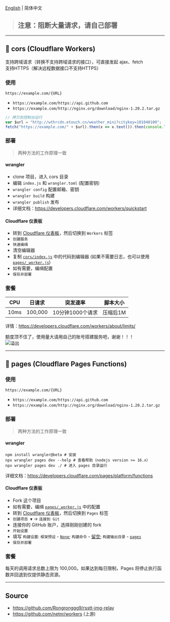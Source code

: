﻿[English](README.md) | 简体中文

> ## 注意：阻断大量请求，请自己部署

---

## 🧡 cors (Cloudflare Workers)
支持跨域请求（转换不支持跨域请求的接口），可直接发起 ajax、fetch  
支持HTTPS（解决远程数据接口不支持HTTPS）

### 使用
`https://example.com/{URL}`
- `https://example.com/https://api.github.com`
- `https://example.com/http://nginx.org/download/nginx-1.20.2.tar.gz`

```js
// 拷贝到控制台运行
var $url = "http://wthrcdn.etouch.cn/weather_mini?citykey=101040100";
fetch("https://example.com/" + $url).then(x => x.text()).then(console.log)
```

### 部署

> 两种方法的工作原理一致

#### wrangler
- clone 项目，进入 cors 目录
- 编辑 `index.js` 和 `wrangler.toml` (配置密钥)
- `wrangler config` 配置邮箱、密钥
- `wrangler build` 构建
- `wrangler publish` 发布
- 详细文档：<https://developers.cloudflare.com/workers/quickstart>

#### Cloudflare 仪表板
- 转到 [Cloudflare 仪表板](https://dash.cloudflare.com)，然后切换到 `Workers` 标签
- `创建服务`
- `快速编缉`
- 清空编辑器
- 复制 [`cors/index.js`](cors/index.js) 中的代码到编辑器 (如果不需要日志，也可以使用 [`pages/_worker.js`](pages/_worker.js))
- 如有需要，编缉配置
- `保存并部署`

### 套餐
 CPU | 日请求 | 突发速率 | 脚本大小 
 ---- | ---- | ---- | ---- 
 10ms | 100,000 | 10分钟1000个请求 | 压缩后1M

详情：https://developers.cloudflare.com/workers/about/limits/

额度顶不住了，使用量大请用自己的账号搭建服务吧，谢谢！！！  
![溢出](https://s1.netnr.eu.org/2019/11/03/0752457693.png)

---

## 🧡 pages (Cloudflare Pages Functions)
### 使用
`https://example.com/{URL}`
- `https://example.com/https://api.github.com`
- `https://example.com/http://nginx.org/download/nginx-1.20.2.tar.gz`

### 部署

> 两种方法的工作原理一致

#### wrangler
```
npm install wrangler@beta # 安装
npx wrangler pages dev --help # 查看帮助（nodejs version >= 16.x）
npx wrangler pages dev ./ # 进入 pages 目录运行
```
详细文档：<https://developers.cloudflare.com/pages/platform/functions>

#### Cloudflare 仪表板
- Fork 这个项目
- 如有需要，编缉 [`pages/_worker.js`](pages/_worker.js) 中的配置
- 转到 [Cloudflare 仪表板](https://dash.cloudflare.com)，然后切换到 `Pages` 标签
- `创建项目 ▼` -> `连接到 Git`
- 连接你的 GitHub 账户，选择刚刚创建的 fork
- `开始设置`
- 填写 `构建设置`: `框架预设` - <ins>`None`</ins>; `构建命令` - <ins>留空</ins>; `构建输出目录` - <ins>`pages`</ins>
- `保存并部署`

### 套餐
每天的调用请求总数上限为 100,000。如果达到每日限制，Pages 将停止执行函数并回退到仅提供静态资源。

---

## Source
- <https://github.com/Rongronggg9/rsstt-img-relay>
- <https://github.com/netnr/workers> (上游)
